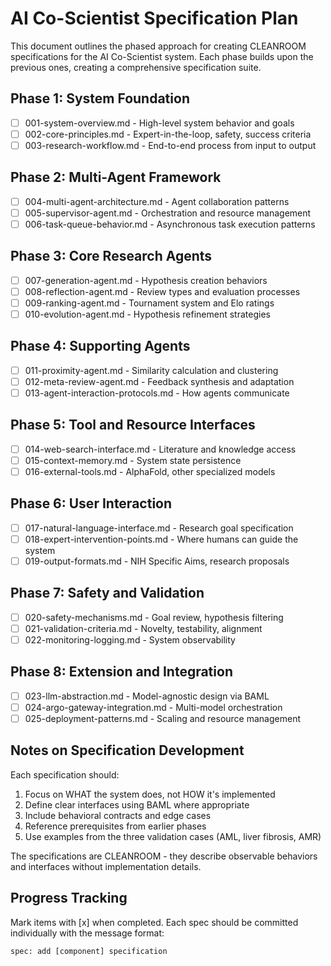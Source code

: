 # AI Co-Scientist Specification Plan

This document outlines the phased approach for creating CLEANROOM specifications for the AI Co-Scientist system. Each phase builds upon the previous ones, creating a comprehensive specification suite.

## Phase 1: System Foundation
- [ ] 001-system-overview.md - High-level system behavior and goals
- [ ] 002-core-principles.md - Expert-in-the-loop, safety, success criteria
- [ ] 003-research-workflow.md - End-to-end process from input to output

## Phase 2: Multi-Agent Framework
- [ ] 004-multi-agent-architecture.md - Agent collaboration patterns
- [ ] 005-supervisor-agent.md - Orchestration and resource management
- [ ] 006-task-queue-behavior.md - Asynchronous task execution patterns

## Phase 3: Core Research Agents
- [ ] 007-generation-agent.md - Hypothesis creation behaviors
- [ ] 008-reflection-agent.md - Review types and evaluation processes
- [ ] 009-ranking-agent.md - Tournament system and Elo ratings
- [ ] 010-evolution-agent.md - Hypothesis refinement strategies

## Phase 4: Supporting Agents
- [ ] 011-proximity-agent.md - Similarity calculation and clustering
- [ ] 012-meta-review-agent.md - Feedback synthesis and adaptation
- [ ] 013-agent-interaction-protocols.md - How agents communicate

## Phase 5: Tool and Resource Interfaces
- [ ] 014-web-search-interface.md - Literature and knowledge access
- [ ] 015-context-memory.md - System state persistence
- [ ] 016-external-tools.md - AlphaFold, other specialized models

## Phase 6: User Interaction
- [ ] 017-natural-language-interface.md - Research goal specification
- [ ] 018-expert-intervention-points.md - Where humans can guide the system
- [ ] 019-output-formats.md - NIH Specific Aims, research proposals

## Phase 7: Safety and Validation
- [ ] 020-safety-mechanisms.md - Goal review, hypothesis filtering
- [ ] 021-validation-criteria.md - Novelty, testability, alignment
- [ ] 022-monitoring-logging.md - System observability

## Phase 8: Extension and Integration
- [ ] 023-llm-abstraction.md - Model-agnostic design via BAML
- [ ] 024-argo-gateway-integration.md - Multi-model orchestration
- [ ] 025-deployment-patterns.md - Scaling and resource management

## Notes on Specification Development

Each specification should:
1. Focus on WHAT the system does, not HOW it's implemented
2. Define clear interfaces using BAML where appropriate
3. Include behavioral contracts and edge cases
4. Reference prerequisites from earlier phases
5. Use examples from the three validation cases (AML, liver fibrosis, AMR)

The specifications are CLEANROOM - they describe observable behaviors and interfaces without implementation details.

## Progress Tracking

Mark items with [x] when completed. Each spec should be committed individually with the message format:
```
spec: add [component] specification
```